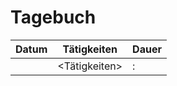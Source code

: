 # Tagebuch <Vorname> <Zuname>

Datum      | Tätigkeiten   | Dauer
---------- | ------------- | -------------------
<Datum>    | <Tätigkeiten> | <Stunden>:<Minuten>

<script src="/Tagebücher/timeCalculation.js">
</script>